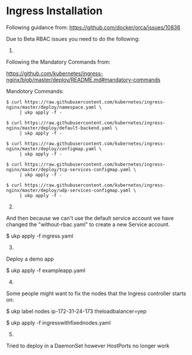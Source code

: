 # Ingress Installation

Following guidance from: https://github.com/docker/orca/issues/10836

Due to Beta RBAC issues you need to do the following:

1)

Following the Mandatory Commands from:

https://github.com/kubernetes/ingress-nginx/blob/master/deploy/README.md#mandatory-commands

Mandotory Commands:

```
$ curl https://raw.githubusercontent.com/kubernetes/ingress-nginx/master/deploy/namespace.yaml \
     | ukp apply -f -
 
$ curl https://raw.githubusercontent.com/kubernetes/ingress-nginx/master/deploy/default-backend.yaml \
     | ukp apply -f -
 
$ curl https://raw.githubusercontent.com/kubernetes/ingress-nginx/master/deploy/configmap.yaml \
     | ukp apply -f -
 
$ curl https://raw.githubusercontent.com/kubernetes/ingress-nginx/master/deploy/tcp-services-configmap.yaml \
     | ukp apply -f -
 
$ curl https://raw.githubusercontent.com/kubernetes/ingress-nginx/master/deploy/udp-services-configmap.yaml \
     | ukp apply -f -
```

2)

And then because we can't use the default service account we have changed the "without-rbac.yaml" to create a new Service account.

$ ukp apply -f ingress.yaml 

3)

Deploy a demo app

$ ukp apply -f exampleapp.yaml

4)

Some people might want to fix the nodes that the Ingress controller starts on: 

$ ukp label nodes ip-172-31-24-173 theloadbalancer=yep 

$ ukp apply -f ingresswithfixednodes.yaml

5)

Tried to deploy in a DaemonSet however HostPorts no longer work
